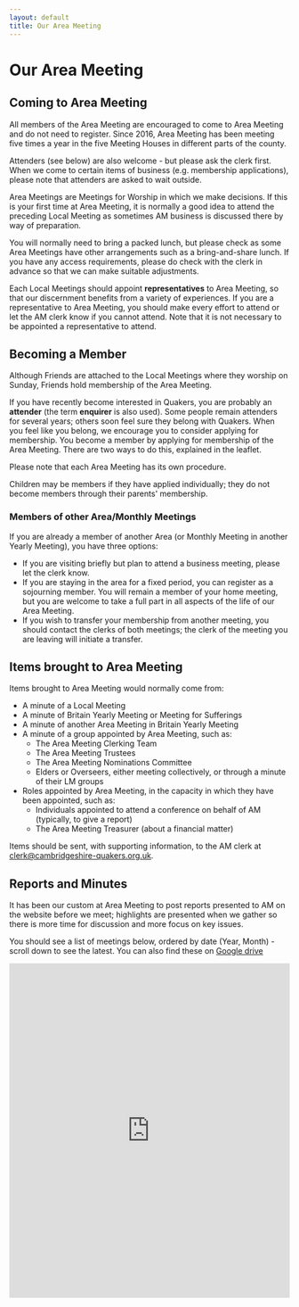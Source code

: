 ```yaml
---
layout: default
title: Our Area Meeting
---
```


# Our Area Meeting

## Coming to Area Meeting

All members of the Area Meeting are encouraged to come to Area Meeting and do not need to register. Since 2016, Area Meeting has been meeting five times a year in the five Meeting Houses in different parts of the county.

Attenders (see below) are also welcome - but please ask the clerk first. When we come to certain items of business (e.g. membership applications), please note that attenders are asked to wait outside.

Area Meetings are Meetings for Worship in which we make decisions. If this is your first time at Area Meeting, it is normally a good idea to attend the preceding Local Meeting as sometimes AM business is discussed there by way of preparation.

You will normally need to bring a packed lunch, but please check as some Area Meetings have other arrangements such as a bring-and-share lunch. If you have any access requirements, please do check with the clerk in advance so that we can make suitable adjustments.

Each Local Meetings should appoint **representatives** to Area Meeting, so that our discernment benefits from a variety of experiences. If you are a representative to Area Meeting, you should make every effort to attend or let the AM clerk know if you cannot attend. Note that it is not necessary to be appointed a representative to attend.

## Becoming a Member

Although Friends are attached to the Local Meetings where they worship on Sunday, Friends hold membership of the Area Meeting.

If you have recently become interested in Quakers, you are probably an **attender** (the term **enquirer** is also used). Some people remain attenders for several years; others soon feel sure they belong with Quakers. When you feel like you belong, we encourage you to consider applying for membership. You become a member by applying for membership of the Area Meeting. There are two ways to do this, explained in the leaflet.

Please note that each Area Meeting has its own procedure.

Children may be members if they have applied individually; they do not become members through their parents' membership.

### Members of other Area/Monthly Meetings

If you are already a member of another Area (or Monthly Meeting in another Yearly Meeting), you have three options:

- If you are visiting briefly but plan to attend a business meeting, please let the clerk know.
- If you are staying in the area for a fixed period, you can register as a sojourning member. You will remain a member of your home meeting, but you are welcome to take a full part in all aspects of the life of our Area Meeting.
- If you wish to transfer your membership from another meeting, you should contact the clerks of both meetings; the clerk of the meeting you are leaving will initiate a transfer.

## Items brought to Area Meeting

Items brought to Area Meeting would normally come from:

- A minute of a Local Meeting
- A minute of Britain Yearly Meeting or Meeting for Sufferings
- A minute of another Area Meeting in Britain Yearly Meeting
- A minute of a group appointed by Area Meeting, such as:
  - The Area Meeting Clerking Team
  - The Area Meeting Trustees
  - The Area Meeting Nominations Committee
  - Elders or Overseers, either meeting collectively, or through a minute of their LM groups
- Roles appointed by Area Meeting, in the capacity in which they have been appointed, such as:
  - Individuals appointed to attend a conference on behalf of AM (typically, to give a report)
  - The Area Meeting Treasurer (about a financial matter)

Items should be sent, with supporting information, to the AM clerk at [clerk@cambridgeshire-quakers.org.uk](mailto:clerk@cambridgeshire-quakers.org.uk).

## Reports and Minutes

It has been our custom at Area Meeting to post reports presented to AM on the website before we meet; highlights are presented when we gather so there is more time for discussion and more focus on key issues.

You should see a list of meetings below, ordered by date (Year, Month) - scroll down to see the latest. You can also find these on [Google drive](https://drive.google.com/drive/folders/1lB4a7lBeUM4B2YHpnxDtxSlT2sX9qAvq)

<iframe
  src="https://drive.google.com/embeddedfolderview?id=1lB4a7lBeUM4B2YHpnxDtxSlT2sX9qAvq#list"
  style="width:100%; height:600px; border:0;"
></iframe>
